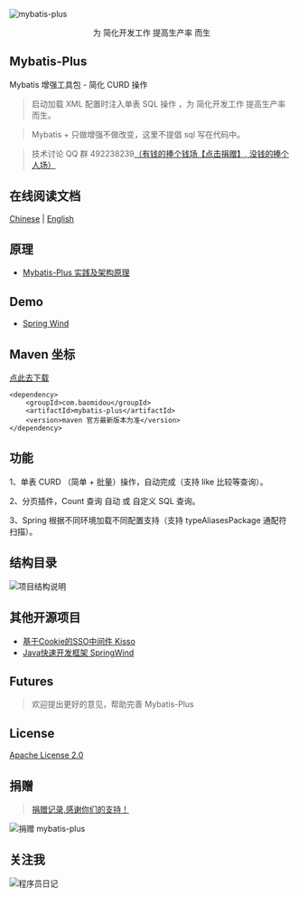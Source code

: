 
![mybatis-plus](http://git.oschina.net/uploads/images/2016/0824/211639_4d931e7f_12260.png "为 简化开发工作 提高生产率 而生")

<p align="center">
为 简化开发工作 提高生产率 而生
</p>

## Mybatis-Plus
Mybatis 增强工具包 - 简化 CURD 操作

> 启动加载 XML 配置时注入单表 SQL 操作 ，为 简化开发工作 提高生产率 而生。

> Mybatis + 只做增强不做改变，这里不提倡 sql 写在代码中。

> 技术讨论 QQ 群 492238239[（有钱的捧个钱场【点击捐赠】, 没钱的捧个人场）](http://git.oschina.net/uploads/images/2015/1222/211207_0acab44e_12260.png)

## 在线阅读文档
<a href="https://yangyang0507.gitbooks.io/mybatis-plus-doc/content/zh/">Chinese</a> | <a href="https://yangyang0507.gitbooks.io/mybatis-plus-doc/content/en/">English</a>

## 原理
+ [Mybatis-Plus 实践及架构原理](http://git.oschina.net/juapk/mybatis-plus/attach_files)

## Demo
+ [Spring Wind](http://git.oschina.net/juapk/SpringWind)

## Maven 坐标
[点此去下载](http://mvnrepository.com/artifact/com.baomidou/mybatis-plus)

```
<dependency>
    <groupId>com.baomidou</groupId>
    <artifactId>mybatis-plus</artifactId>
    <version>maven 官方最新版本为准</version>
</dependency>
```


## 功能
1、单表 CURD （简单 + 批量）操作，自动完成（支持 like 比较等查询）。

2、分页插件，Count 查询 自动 或 自定义 SQL 查询。

3、Spring 根据不同环境加载不同配置支持（支持 typeAliasesPackage 通配符扫描）。

## 结构目录
![项目结构说明](http://git.oschina.net/uploads/images/2016/0821/161516_58956b85_12260.png "项目结构说明")

## 其他开源项目

+ [基于Cookie的SSO中间件 Kisso](http://git.oschina.net/juapk/kisso)
+ [Java快速开发框架 SpringWind](http://git.oschina.net/juapk/SpringWind)

## Futures
> 欢迎提出更好的意见，帮助完善 Mybatis-Plus

## License
[Apache License 2.0](http://www.apache.org/licenses/LICENSE-2.0)

## 捐赠
> [捐赠记录,感谢你们的支持！](http://git.oschina.net/juapk/kisso/wikis/%E6%8D%90%E8%B5%A0%E8%AE%B0%E5%BD%95)

![捐赠 mybatis-plus](http://git.oschina.net/uploads/images/2015/1222/211207_0acab44e_12260.png "支持一下mybatis-plus")

## 关注我
![程序员日记](http://git.oschina.net/uploads/images/2016/0121/093728_1bc1658f_12260.png "程序员日记")
